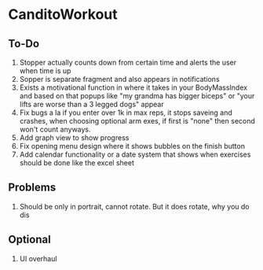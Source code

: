 # CanditoWorkout

## To-Do

1. Stopper actually counts down from certain time and alerts the user when time is up
2. Sopper is separate fragment and also appears in notifications
3. Exists a motivational function in where it takes in your BodyMassIndex and based on that popups like "my grandma has bigger biceps" or "your lifts are worse than a 3 legged dogs" appear
4. Fix bugs a la if you enter over 1k in max reps, it stops saveing and crashes, when choosing optional arm exes, if first is "none" then second won't count anyways.
5. Add graph view to show progress
6. Fix opening menu design where it shows bubbles on the finish button
7. Add calendar functionality or a date system that shows when exercises should be done like the excel sheet

## Problems
1. Should be only in portrait, cannot rotate. But it does rotate, why you do dis


## Optional

1. UI overhaul

